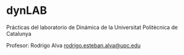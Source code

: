 # dynLAB
Prácticas del laboratorio de Dinámica de la Universitat Politècnica de Catalunya

Profesor: Rodrigo Alva
rodrigo.esteban.alva@upc.edu
